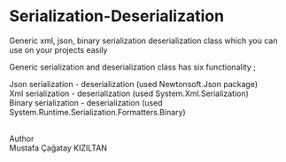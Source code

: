 # Serialization-Deserialization
Generic xml, json, binary serialization deserialization class which you can use on your projects easily 

Generic serialization and deserialization class has six functionality ;

Json serialization - deserialization (used Newtonsoft.Json package) <br/>
Xml serialization - deserialization  (used System.Xml.Serialization)<br/>
Binary serialization - deserialization (used System.Runtime.Serialization.Formatters.Binary)<br/>

<br/>Author <br/> Mustafa Çağatay KIZILTAN
